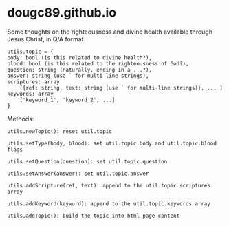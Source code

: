 # dougc89.github.io

Some thoughts on the righteousness and divine health available through Jesus Christ, in Q/A format. 

	utils.topic = {
	body: bool (is this related to divine health?),
	blood: bool (is this related to the righteousness of God?),
	question: string (naturally, ending in a ...?),
	answer: string (use ` for multi-line strings),
	scriptures: array 
		[{ref: string, text: string (use ` for multi-line strings)}, ... ]
	keywords: array
		['keyword_1', 'keyword_2', ...]
	}

Methods:

	utils.newTopic(): reset util.topic
	
	utils.setType(body, blood): set util.topic.body and util.topic.blood flags
	
	utils.setQuestion(question): set util.topic.question
	
	utils.setAnswer(answer): set util.topic.answer
	
	utils.addScripture(ref, text): append to the util.topic.scriptures array
	
	utils.addKeyword(keyword): append to the util.topic.keywords array
	
	utils.addTopic(): build the topic into html page content
